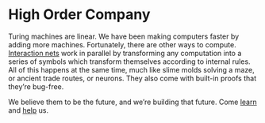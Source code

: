 # High Order Company

Turing machines are linear. We have been making computers faster by adding more machines. Fortunately, there are other ways to compute. [Interaction nets](https://en.wikipedia.org/wiki/Interaction_nets) work in parallel by transforming any computation into a series of symbols which transform themselves according to internal rules. All of this happens at the same time, much like slime molds solving a maze, or ancient trade routes, or neurons. They also come with built-in proofs that they’re bug-free.

We believe them to be the future, and we’re building that future. Come [learn](https://github.com/HigherOrderCO/kind) and [help](https://discord.gg/kindelia) us. 


